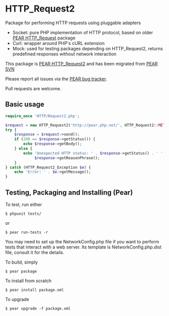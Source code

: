 
# HTTP_Request2

Package for performing HTTP requests using pluggable adapters

* Socket: pure PHP implementation of HTTP protocol, based on older [PEAR HTTP_Request] package
* Curl: wrapper around PHP's cURL extension
* Mock: used for testing packages depending on HTTP_Request2, returns predefined responses without network interaction

This package is [PEAR HTTP_Request2] and has been migrated from [PEAR SVN]

Please report all issues via the [PEAR bug tracker].

Pull requests are welcome.

[PEAR HTTP_Request]: http://pear.php.net/package/HTTP_Request/
[PEAR HTTP_Request2]: http://pear.php.net/package/HTTP_Request2/
[PEAR SVN]: https://svn.php.net/repository/pear/packages/HTTP_Request2
[PEAR bug tracker]: http://pear.php.net/bugs/search.php?cmd=display&package_name[]=HTTP_Request2

## Basic usage

```PHP
require_once 'HTTP/Request2.php';

$request = new HTTP_Request2('http://pear.php.net/', HTTP_Request2::METHOD_GET);
try {
    $response = $request->send();
    if (200 == $response->getStatus()) {
        echo $response->getBody();
    } else {
        echo 'Unexpected HTTP status: ' . $response->getStatus() . ' ' .
             $response->getReasonPhrase();
    }
} catch (HTTP_Request2_Exception $e) {
    echo 'Error: ' . $e->getMessage();
}
```

## Testing, Packaging and Installing (Pear)

To test, run either

    $ phpunit tests/

or

    $ pear run-tests -r

You may need to set up the NetworkConfig.php file if you want to perform tests that interact with a web server.
Its template is NetworkConfig.php.dist file, consult it for the details.

To build, simply

    $ pear package

To install from scratch

    $ pear install package.xml

To upgrade

    $ pear upgrade -f package.xml
